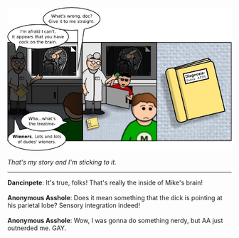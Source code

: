 <!--
.. title: Mind Fuck
.. slug: mind-fuck
.. date: 2010/12/20 00:00:00
.. tags: 
.. link: 
.. description: 
-->

<a href='mind-fuck.html' title='View comments'>
<img class='comic' src='../assets/comics/20101220.jpg' />
</a>

<em>That's my story and I'm sticking to it.</em>

<!-- TEASER_END -->
<hr />

<div class='comments'>
<b>Dancinpete</b>: It's true, folks! That's really the inside of Mike's brain!<br /><br />
<b>Anonymous Asshole</b>: Does it mean something that the dick is pointing at his parietal lobe? Sensory integration indeed!<br /><br />
<b>Anonymous Asshole</b>: Wow, I was gonna do something nerdy, but AA just outnerded me. GAY.<br /><br />
</div>

